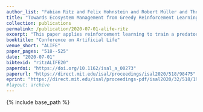 ```yaml
---
author_list: "Fabian Ritz and Felix Hohnstein and Robert Müller and Thomy Phan and Thomas Gabor and Carsten Hahn and Claudia Linnhoff-Popien"
title: "Towards Ecosystem Management from Greedy Reinforcement Learning in a Predator-Prey Setting"
collection: publications
permalink: /publication/2020-07-01-alife-ritz
excerpt: "This paper applies reinforcement learning to train a predator to hunt multiple prey, which are able to reproduce, in a 2D simulation. It is shown that, using methods of curriculum learning, long-term reward discounting and stacked observations, a reinforcement-learning-based predator can achieve an economic strategy: Only hunt when there is still prey left to reproduce in order to maintain the population. Hence, purely selfish goals are sufficient to motivate a reinforcement learning agent for long-term planning and keeping a certain balance with its environment by not depleting its resources. While a comparably simple reinforcement learning algorithm achieves such behavior in the present scenario, providing a suitable amount of past and predictive information turns out to be crucial for the training success."
booktitle: "Conference on Artificial Life"
venue_short: "ALIFE"
paper_pages: "518--525"
date: "2020-07-01"
bibtexid: "ritzALIFE20"
paperdoi: "https://doi.org/10.1162/isal_a_00273"
paperurl: "https://direct.mit.edu/isal/proceedings/isal2020/518/98475"
eprint: "https://direct.mit.edu/isal/proceedings-pdf/isal2020/32/518/1908444/isal\_a\_00273.pdf"
#layout: archive
---
```


{% include base_path %}
